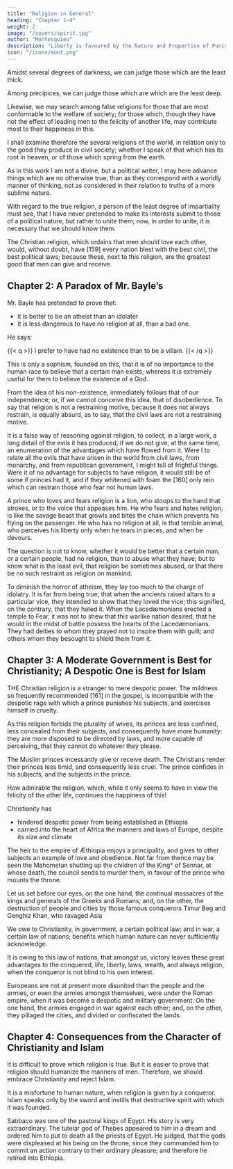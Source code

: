 ```yaml
---
title: "Religion in General"
heading: "Chapter 1-4"
weight: 2
image: "/covers/spirit.jpg"
author: "Montesquieu"
description: "Liberty is favoured by the Nature and Proportion of Punishments"
icon: "/icons/mont.png"
---
```





Amidst several degrees of darkness, we can judge those which are the least thick.

Among precipices, we can judge those which are which are the least deep.

Likewise, we may search among false religions for those that are most conformable to the welfare of society; for those which, though they have not the effect of leading men to the felicity of another life, may contribute most to their happiness in this.

I shall examine therefore the several religions of the world, in relation only to the good they produce in civil society; whether I speak of that which has its root in heaven, or of those which spring from the earth.

As in this work I am not a divine, but a political writer, I may here advance things which are no otherwise true, than as they correspond with a worldly manner of thinking, not as considered in their relation to truths of a more sublime nature.

With regard to the true religion, a person of the least degree of impartiality must see, that I have never pretended to make its interests submit to those of a political nature, but rather to unite them; now, in order to unite, it is necessary that we should know them.

The Christian religion, which ordains that men should love each other, would, without doubt, have [159] every nation blest with the best civil, the best political laws; because these, next to this religion, are the greatest good that men can give and receive.



## Chapter 2: A Paradox of Mr. Bayle’s

Mr. Bayle has pretended to prove that:
- it is better to be an atheist than an idolater
- it is less dangerous to have no religion at all, than a bad one. 

He says:

{{< q >}}
I prefer to have had no existence than to be a villain.
{{< /q >}}


This is only a sophism, founded on this, that it is of no importance to the human race to believe that a certain man exists; whereas it is extremely useful for them to believe the existence of a God.

From the idea of his non-existence, immediately follows that of our independence; or, if we cannot conceive this idea, that of disobedience. To say that religion is not a restraining motive, because it does not always restrain, is equally absurd, as to say, that the civil laws are not a restraining motive.

It is a false way of reasoning against religion, to collect, in a large work, a long detail of the evils it has produced, if we do not give, at the same time, an enumeration of the advantages which have flowed from it. Were I to relate all the evils that have arisen in the world from civil laws, from monarchy, and from republican government, I might tell of frightful things. Were it of no advantage for subjects to have religion, it would still be of some if princes had it, and if they whitened with foam the [160] only rein which can restrain those who fear not human laws.

A prince who loves and fears religion is a lion, who stoops to the hand that strokes, or to the voice that appeases him. He who fears and hates religion, is like the savage beast that growls and bites the chain which prevents his flying on the passenger. He who has no religion at all, is that terrible animal, who perceives his liberty only when he tears in pieces, and when he devours.

The question is not to know, whether it would be better that a certain man, or a certain people, had no religion, than to abuse what they have; but to know what is the least evil, that religion be sometimes abused, or that there be no such restraint as religion on mankind.

To diminish the horror of atheism, they lay too much to the charge of idolatry. It is far from being true, that when the ancients raised altars to a particular vice, they intended to shew that they loved the vice; this signified, on the contrary, that they hated it. When the Lacedæmonians erected a temple to Fear, it was not to shew that this warlike nation desired, that he would in the midst of battle possess the hearts of the Lacedæmonians. They had deities to whom they prayed not to inspire them with guilt; and others whom they besought to shield them from it.



## Chapter 3: A Moderate Government is Best for Christianity; A Despotic One is Best for Islam

THE Christian religion is a stranger to mere despotic power. The mildness so frequently recommended [161] in the gospel, is incompatible with the despotic rage with which a prince punishes his subjects, and exercises himself in cruelty.

As this religion forbids the plurality of wives, its princes are less confined, less concealed from their subjects, and consequently have more humanity: they are more disposed to be directed by laws, and more capable of perceiving, that they cannot do whatever they please.

The Muslim princes incessantly give or receive death. The Christians render their princes less timid, and consequently less cruel. The prince confides in his subjects, and the subjects in the prince. 

How admirable the religion, which, while it only seems to have in view the felicity of the other life, continues the happiness of this!

Christianity has
- hindered despotic power from being established in Ethiopia
- carried into the heart of Africa the manners and laws of Europe, despite its size and climate

The heir to the empire of Æthiopia enjoys a principality, and gives to other subjects an example of love and obedience. Not far from thence may be seen the Mahometan shutting up the children of the King* of Sennar, at whose death, the council sends to murder them, in favour of the prince who mounts the throne.

Let us set before our eyes, on the one hand, the continual massacres of the kings and generals of the Greeks and Romans; and, on the other, the destruction of people and cities by those famous conquerors Timur Beg and Genghiz Khan, who ravaged Asia

We owe to Christianity, in government, a certain political law; and in war, a certain law of nations; benefits which human nature can never sufficiently acknowledge.

It is owing to this law of nations, that amongst us, victory leaves these great advantages to the conquered, life, liberty, laws, wealth, and always religion, when the conqueror is not blind to his own interest.

Europeans are not at present more disunited than the people and the armies, or even the armies amongst themselves, were under the Roman empire, when it was become a despotic and military government. On the one hand, the armies engaged in war against each other; and, on the other, they pillaged the cities, and divided or confiscated the lands.



## Chapter 4: Consequences from the Character of Christianity and Islam

<!-- FROM the characters of the Christianity and Islam,  -->

It is difficult to prove which religion is true. But it is easier to prove that religion should humanize the manners of men. Therefore, we should embrace Christianity and reject Islam. 

It is a misfortune to human nature, when religion is given by a conqueror. Islam speaks only by the sword and instills that destructive spirit with which it was founded.

Sabbaco was one of the pastoral kings of Egypt. His story is very extraordinary. The tutelar god of Thebes appeared to him in a dream and ordered him to put to death all the priests of Egypt. He judged, that the gods were displeased at his being on the throne, since they commanded him to commit an action contrary to their ordinary pleasure; and therefore he retired into Ethiopia.
